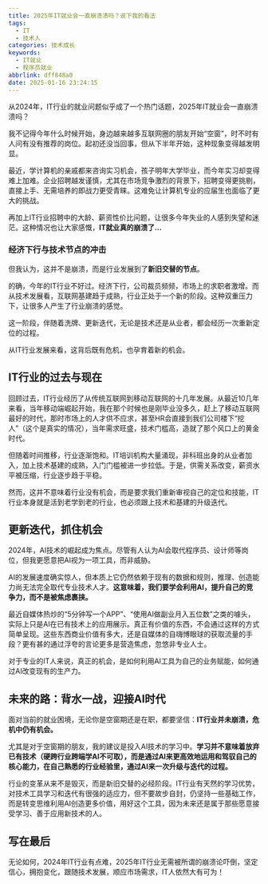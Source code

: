 ```yaml
---
title: 2025年IT就业会一直崩溃溃吗？说下我的看法
tags:
  - IT
  - 技术人
categories: 技术成长
keywords:
  - IT就业
  - 程序员就业
abbrlink: dff848a0
date: 2025-01-16 23:24:15
---
```


从2024年，IT行业的就业问题似乎成了一个热门话题，2025年IT就业会一直崩溃溃吗？

我不记得今年什么时候开始，身边越来越多互联网圈的朋友开始“空窗”，时不时有人问有没有推荐的岗位。起初还没当回事，但从下半年开始，这种现象变得越发明显。

最近，学计算机的亲戚都来咨询实习机会，孩子明年大学毕业，而今年实习却变得难上加难。企业招聘越发谨慎，尤其在市场竞争激烈的背景下，招聘变得更挑剔，直接上手、无需培养的即战力更受青睐。这难免让计算机专业的应届生也面临了更大的挑战。

再加上IT行业招聘中的大龄、薪资性价比问题，让很多今年失业的人感到失望和迷茫。这种情况也让大家感慨，**IT就业真的崩溃了...**

 

### **经济下行与技术节点的冲击**

但我认为，这并不是崩溃，而是行业发展到了**新旧交替的节点**。

的确，今年的IT行业不好过。经济下行，公司裁员频频，市场上的求职者激增。而从技术发展看，互联网基建趋于成熟，行业正处于一个新的阶段。这种双重压力下，让很多人产生了行业崩溃的感觉。

这一阶段，伴随着洗牌、更新迭代，无论是技术还是从业者，都会经历一次重新定位的过程。

从IT行业发展来看，这背后既有危机，也孕育着新的机会。

## IT行业的过去与现在

回顾过去，IT行业经历了从传统互联网到移动互联网的十几年发展。从最近10几年来看，当年移动端崛起开始，我在那个时候也是刚毕业没多久，赶上了移动互联网最好的时代，那时市场上的人才供不应求，甚至HR会直接到我们公司楼下“挖人”（这个是真实的情况），当年需求旺盛，技术门槛高，造就了那个风口上的黄金时代。

但随着时间推移，行业逐渐饱和。IT培训机构大量涌现，非科班出身的从业者加入，加上技术基建的成熟，入门门槛被进一步拉低。于是，供需关系改变，薪资水平被压缩，行业逐步趋于平稳。

然而，这并不意味着行业没有机会，而是要求我们重新审视自己的定位和技能，IT行业本身就是活到老学到老的行业，也必须跟上技术和基建的升级迭代。

## 更新迭代，抓住机会

2024年，AI技术的崛起成为焦点。尽管有人认为AI会取代程序员、设计师等岗位，但我更愿意把AI视为一项工具，而非威胁。

AI的发展速度确实惊人，但本质上它仍然依赖于现有的数据和规则，推理、创造能力尚无法完全取代专业技术人才。**这意味着，我们要学会利用AI，提升自己的竞争力，而不是被焦虑裹挟。**

最近自媒体热炒的“5分钟写一个APP”、“使用AI做副业月入五位数”之类的噱头，实际上只是AI在已有技术上的应用展示。真正有价值的东西，不会通过这样的方式简单呈现。这些东西商业价值有多大，还是自媒体的自嗨博眼球的获取流量的手段？更有甚的通过浮夸的言论更多是营造焦虑，忽悠非专业人士。

对于专业的IT人来说，真正的机会，是如何利用AI工具为自己的业务赋能，如何通过AI改变现有的生产力。

## 未来的路：背水一战，迎接AI时代

面对当前的就业困境，无论你是空窗期还是在职，都要坚信：**IT行业并未崩溃，危机中仍有机会。**

尤其是对于空窗期的朋友，我的建议是投入AI技术的学习中。**学习并不意味着放弃已有技术（硬跨行业跨端学AI不可取），而是通过AI来更高效地运用和驾驭自己的核心能力，在自己熟悉的行业经验里，通过AI来一次升级与迭代的过程。**

行业的变革从来不是毁灭，而是新旧交替的必经阶段。IT行业有天然的学习优势，对技术工具学习和迭代有很强的适应力，但不要故步自封，仍坚持一些基础工作，而是转变思维利用AI创造更多价值，用好这个工具，因为未来还是属于那些愿意接受学习、善于应用新技术的人。

## 写在最后

无论如何，2024年IT行业有点难，2025年IT行业无需被所谓的崩溃论吓倒，坚定信心，拥抱变化，跟随技术发展，顺应市场需求，IT人依然大有可为！
